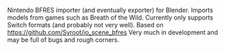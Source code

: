 Nintendo BFRES importer (and eventually exporter) for Blender.
Imports models from games such as Breath of the Wild.
Currently only supports Switch formats (and probably not very well).
Based on https://github.com/Syroot/io_scene_bfres
Very much in development and may be full of bugs and rough corners.
